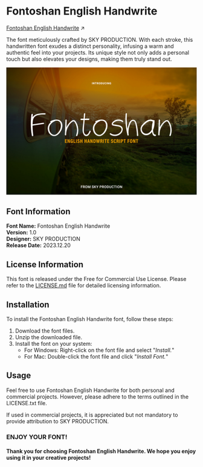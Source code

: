 # Fontoshan English Handwrite

[Fontoshan English Handwrite](https://github.com/skyprolk/Fontoshan-English-Handwrite/releases/latest) ↗️

The font meticulously crafted by SKY PRODUCTION. With each stroke, this handwritten font exudes a distinct personality, infusing a warm and authentic feel into your projects. Its unique style not only adds a personal touch but also elevates your designs, making them truly stand out.

![Fontoshan-English-Handwrite-Preview](https://github.com/skyprolk/Fontoshan-English-Handwrite/blob/main/preview/Fontoshan%20English%20Handwrite%20Preview.jpg)

## Font Information

**Font Name:** Fontoshan English Handwrite <br/>
**Version:** 1.0 <br/>
**Designer:** SKY PRODUCTION <br/>
**Release Date:** 2023.12.20 <br/>

## License Information

This font is released under the Free for Commercial Use License. Please refer to the [LICENSE.md](https://github.com/skyprolk/Fontoshan-English-Handwrite/blob/main/LICENSE.md) file for detailed licensing information.

## Installation

To install the Fontoshan English Handwrite font, follow these steps:

1. Download the font files.
2. Unzip the downloaded file.
3. Install the font on your system:
   - For Windows: Right-click on the font file and select "_Install._"
   - For Mac: Double-click the font file and click "_Install Font._"

## Usage

Feel free to use Fontoshan English Handwrite for both personal and commercial projects. However, please adhere to the terms outlined in the LICENSE.txt file.

If used in commercial projects, it is appreciated but not mandatory to provide attribution to SKY PRODUCTION.

### ENJOY YOUR FONT!
#### Thank you for choosing Fontoshan English Handwrite. We hope you enjoy using it in your creative projects!
